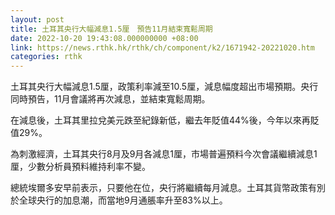 ```yaml
---
layout: post
title: 土耳其央行大幅減息1.5厘　預告11月結束寬鬆周期
date: 2022-10-20 19:43:08.000000000 +08:00
link: https://news.rthk.hk/rthk/ch/component/k2/1671942-20221020.htm
categories: rthk
---
```


土耳其央行大幅減息1.5厘，政策利率減至10.5厘，減息幅度超出市場預期。央行同時預告，11月會議將再次減息，並結束寬鬆周期。

在減息後，土耳其里拉兌美元跌至紀錄新低，繼去年貶值44%後，今年以來再貶值29%。

為刺激經濟，土耳其央行8月及9月各減息1厘，市場普遍預料今次會議繼續減息1厘，少數分析員預料維持利率不變。

總統埃爾多安早前表示，只要他在位，央行將繼續每月減息。土耳其貨幣政策有別於全球央行的加息潮，而當地9月通脹率升至83%以上。
